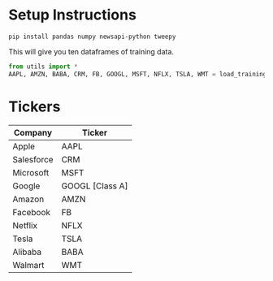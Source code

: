 # Setup Instructions
```pip install pandas numpy newsapi-python tweepy```

This will give you ten dataframes of training data. 
```python
from utils import *
AAPL, AMZN, BABA, CRM, FB, GOOGL, MSFT, NFLX, TSLA, WMT = load_training_data()
```



# Tickers
| Company    | Ticker                          |
|------------|---------------------------------|
| Apple      | AAPL                            |
| Salesforce | CRM                             |
| Microsoft  | MSFT                            |
| Google     | GOOGL [Class A]                 |
| Amazon     | AMZN                            |
| Facebook   | FB                              |
| Netflix    | NFLX                            |
| Tesla      | TSLA                            |
| Alibaba    | BABA                            |
| Walmart    | WMT                             |

